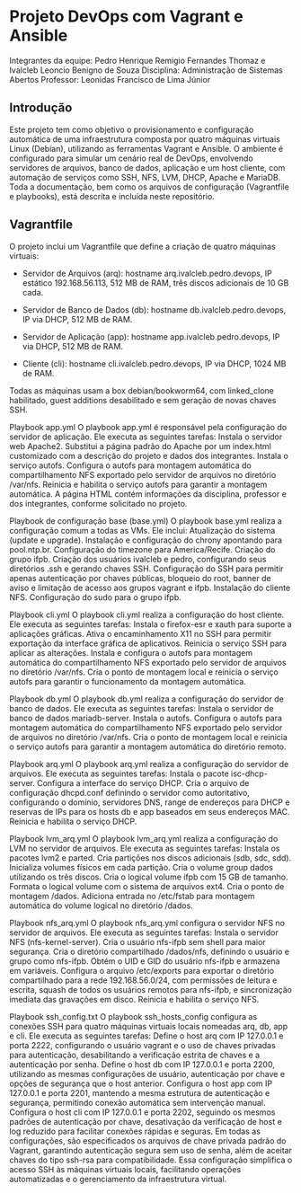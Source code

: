 # Projeto DevOps com Vagrant e Ansible

Integrantes da equipe: Pedro Henrique Remigio Fernandes Thomaz e Ivalcleb Leoncio Benigno de Souza
Disciplina: Administração de Sistemas Abertos
Professor: Leonidas Francisco de Lima Júnior

## Introdução
Este projeto tem como objetivo o provisionamento e configuração automática de uma infraestrutura composta por quatro máquinas virtuais Linux (Debian), utilizando as ferramentas Vagrant e Ansible. O ambiente é configurado para simular um cenário real de DevOps, envolvendo servidores de arquivos, banco de dados, aplicação e um host cliente, com automação de serviços como SSH, NFS, LVM, DHCP, Apache e MariaDB. Toda a documentação, bem como os arquivos de configuração (Vagrantfile e playbooks), está descrita e incluída neste repositório.

## Vagrantfile

O projeto inclui um Vagrantfile que define a criação de quatro máquinas virtuais:

- Servidor de Arquivos (arq): hostname arq.ivalcleb.pedro.devops, IP estático 192.168.56.113, 512 MB de RAM, três discos adicionais de 10 GB cada.

- Servidor de Banco de Dados (db): hostname db.ivalcleb.pedro.devops, IP via DHCP, 512 MB de RAM.

- Servidor de Aplicação (app): hostname app.ivalcleb.pedro.devops, IP via DHCP, 512 MB de RAM.

- Cliente (cli): hostname cli.ivalcleb.pedro.devops, IP via DHCP, 1024 MB de RAM.
  
Todas as máquinas usam a box debian/bookworm64, com linked_clone habilitado, guest additions desabilitado e sem geração de novas chaves SSH.

  Playbook app.yml
O playbook app.yml é responsável pela configuração do servidor de aplicação. Ele executa as seguintes tarefas:
Instala o servidor web Apache2.
Substitui a página padrão do Apache por um index.html customizado com a descrição do projeto e dados dos integrantes.
Instala o serviço autofs.
Configura o autofs para montagem automática do compartilhamento NFS exportado pelo servidor de arquivos no diretório /var/nfs.
Reinicia e habilita o serviço autofs para garantir a montagem automática.
A página HTML contém informações da disciplina, professor e dos integrantes, conforme solicitado no projeto.

  Playbook de configuração base (base.yml)
O playbook base.yml realiza a configuração comum a todas as VMs. Ele inclui:
Atualização do sistema (update e upgrade).
Instalação e configuração do chrony apontando para pool.ntp.br.
Configuração do timezone para America/Recife.
Criação do grupo ifpb.
Criação dos usuários ivalcleb e pedro, configurando seus diretórios .ssh e gerando chaves SSH.
Configuração do SSH para permitir apenas autenticação por chaves públicas, bloqueio do root, banner de aviso e limitação de acesso aos grupos vagrant e ifpb.
Instalação do cliente NFS.
Configuração do sudo para o grupo ifpb.

  Playbook cli.yml
O playbook cli.yml realiza a configuração do host cliente. Ele executa as seguintes tarefas:
Instala o firefox-esr e xauth para suporte a aplicações gráficas.
Ativa o encaminhamento X11 no SSH para permitir exportação da interface gráfica de aplicativos.
Reinicia o serviço SSH para aplicar as alterações.
Instala e configura o autofs para montagem automática do compartilhamento NFS exportado pelo servidor de arquivos no diretório /var/nfs.
Cria o ponto de montagem local e reinicia o serviço autofs para garantir o funcionamento da montagem automática.
  
  Playbook db.yml
O playbook db.yml realiza a configuração do servidor de banco de dados. Ele executa as seguintes tarefas:
Instala o servidor de banco de dados mariadb-server.
Instala o autofs.
Configura o autofs para montagem automática do compartilhamento NFS exportado pelo servidor de arquivos no diretório /var/nfs.
Cria o ponto de montagem local e reinicia o serviço autofs para garantir a montagem automática do diretório remoto.
  
  Playbook arq.yml
O playbook arq.yml realiza a configuração do servidor de arquivos. Ele executa as seguintes tarefas:
Instala o pacote isc-dhcp-server.
Configura a interface do serviço DHCP.
Cria o arquivo de configuração dhcpd.conf definindo o servidor como autoritativo, configurando o domínio, servidores DNS, range de endereços para DHCP e reservas de IPs para os hosts db e app baseados em seus endereços MAC.
Reinicia e habilita o serviço DHCP.
  
  Playbook lvm_arq.yml
O playbook lvm_arq.yml realiza a configuração do LVM no servidor de arquivos. Ele executa as seguintes tarefas:
Instala os pacotes lvm2 e parted.
Cria partições nos discos adicionais (sdb, sdc, sdd).
Inicializa volumes físicos em cada partição.
Cria o volume group dados utilizando os três discos.
Cria o logical volume ifpb com 15 GB de tamanho.
Formata o logical volume com o sistema de arquivos ext4.
Cria o ponto de montagem /dados.
Adiciona entrada no /etc/fstab para montagem automática do volume logical no diretório /dados.

  Playbook nfs_arq.yml
O playbook nfs_arq.yml configura o servidor NFS no servidor de arquivos. Ele executa as seguintes tarefas:
Instala o servidor NFS (nfs-kernel-server).
Cria o usuário nfs-ifpb sem shell para maior segurança.
Cria o diretório compartilhado /dados/nfs, definindo o usuário e grupo como nfs-ifpb.
Obtém o UID e GID do usuário nfs-ifpb e armazena em variáveis.
Configura o arquivo /etc/exports para exportar o diretório compartilhado para a rede 192.168.56.0/24, com permissões de leitura e escrita, squash de todos os usuários remotos para nfs-ifpb, e sincronização imediata das gravações em disco.
Reinicia e habilita o serviço NFS.

  Playbook ssh_config.txt
O playbook ssh_hosts_config configura as conexões SSH para quatro máquinas virtuais locais nomeadas arq, db, app e cli. Ele executa as seguintes tarefas:
Define o host arq com IP 127.0.0.1 e porta 2222, configurando o usuário vagrant e o uso de chaves privadas para autenticação, desabilitando a verificação estrita de chaves e a autenticação por senha.
Define o host db com IP 127.0.0.1 e porta 2200, utilizando as mesmas configurações de usuário, autenticação por chave e opções de segurança que o host anterior.
Configura o host app com IP 127.0.0.1 e porta 2201, mantendo a mesma estrutura de autenticação e segurança, permitindo conexão automática sem intervenção manual.
Configura o host cli com IP 127.0.0.1 e porta 2202, seguindo os mesmos padrões de autenticação por chave, desativação da verificação de host e log reduzido para facilitar conexões rápidas e seguras.
Em todas as configurações, são especificados os arquivos de chave privada padrão do Vagrant, garantindo autenticação segura sem uso de senha, além de aceitar chaves do tipo ssh-rsa para compatibilidade.
Essa configuração simplifica o acesso SSH às máquinas virtuais locais, facilitando operações automatizadas e o gerenciamento da infraestrutura virtual.


